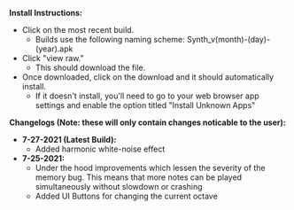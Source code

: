 **Install Instructions:**
- Click on the most recent build. 
  - Builds use the following naming scheme: Synth_v(month)-(day)-(year).apk
- Click "view raw." 
  - This should download the file. 
- Once downloaded, click on the download and it should automatically install. 
  - If it doesn't install, you'll need to go to your web browser app settings and enable the option titled "Install Unknown Apps"


**Changelogs (Note: these will only contain changes noticable to the user):**
- **7-27-2021 (Latest Build):**
  - Added harmonic white-noise effect
- **7-25-2021:**
  - Under the hood improvements which lessen the severity of the memory bug. This means that more notes can be played simultaneously without slowdown or crashing
  - Added UI Buttons for changing the current octave
